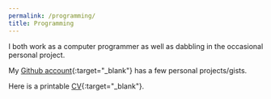 ```yaml
---
permalink: /programming/
title: Programming
---
```


I both work as a computer programmer as well as dabbling in the occasional personal project.

My [Github account](https://github.com/noyhrynban){:target="_blank"} has a few personal projects/gists.

Here is a printable [CV](/cv.html){:target="_blank"}.
